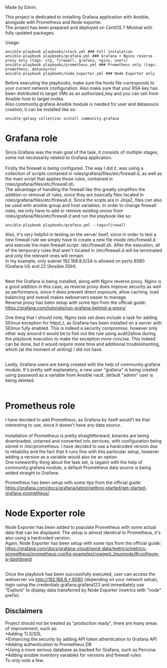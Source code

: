 Made by Edvin.

This project is dedicated to installing Grafana application with Ansible, alongside with Prometheus and Node exporter. <br />
The project has been prepared and deployed on CentOS 7 Minimal with fully updated packages.

Usage:  <br />
```
ansible-playbook playbooks/stack.yml ### Full instalation
ansible-playbook playbooks/grafana.yml ### Grafana + Nginx reverse proxy only (tags: ntp, firewall, grafana, nginx, users)
ansible-playbook playbooks/prometheus.yml ### Prometheus only (tags: prometheus, datasource)
ansible-playbook playbooks/node_exporter.yml ### Node Exporter only
```
Before executing the playbooks, make sure the hosts file corresponds to your current network configuration. Also make sure that your RSA key has been distributed to target VMs as an authorized_key and you can ssh from Ansible host to target nodes. <br />
Also community.grafana Ansible module is needed for user and datasouce creation, it can be installed like so:
```
ansible-galaxy collection install community.grafana
```
# Grafana role

Since Grafana was the main goal of the task, it consists of multiple stages, some not necessarily related to Grafana application. <br /> <br />
Firstly the firewall is being configured. The way I did it, was using a collection of scripts contained in roles/grafana/files/etc/firewall.d, as well as the main script that applies those rules, contained in roles/grafana/files/etc/firewall.sh. <br />
The advantage of handling the firewall like this greatly simplifies the addition or removal of rules, since they are basically files located in roles/grafana/files/etc/firewall.d. Since the scipts are in Jinja2, files can also be used with ansible group and host variables. In order to change firewall rules, we only have to add or remove existing onces from roles/grafana/files/etc/firewall.d and run the playbook like so:
```
ansible-playbook playbooks/grafana.yml --tags=firewall
```
Also, it's very helpful in testing on the server itself, since in order to test a new firewall rule we simply have to create a new file inside /etc/firewall.d and execute the main firewall script: /etc/firewall.sh. After the execution, all of the temporary rules that aren't located in /etc/firewall.d will be terminated and only the relevant ones will remain. <br />
In my example, only subnet  192.168.8.0/24 is allowed on ports 8080 (Grafana UI) and 22 (Ansible SSH).<br /><br />

Next the Grafana is being installed, along with Nginx reverse proxy. Nginx is a good addition in this case, as reverse proxy does improve security as well as performance, since it does prevent direct exposure, allow caching, load balancing and overall makes webservers easier to manage.<br />
Reverse proxy has been setup with some tips from the official guide: https://grafana.com/tutorials/run-grafana-behind-a-proxy/<br />

One thing that I should note, Nginx task set does include a task for adding SElinux exception for httpd_t, as Grafana has been installed on a server with SElinux fully enabled. This is indeed a security compromise, however only other way around it would be to fish out the rule using audit2allow during the playbook execution to make the exception more concise. This indeed can be done, but it would require more time and additional troubleshooting, which (at the moment of writing) I did not have. <br /> <br />

Lastly, Grafana users are being created with the help of community.grafana module. It's pretty self-explanatory, a new user "grafana" is being created using password as a variable from Ansible vault, default "admin" user is being deleted.<br /><br />

# Prometheus role
I have decided to add Prometheus, as Grafana by itself would't be that interesting to use, since it doesn't have any data source. <br /><br />
Installation of Prometheus is pretty straightforward, binaries are being downloaded, untarred and converted into services, with configuration being stored in /etc/prometheus. I have decided to use a hardcoded version due to reliability and the fact that it runs fine with this particular setup, however adding a version as a variable would also be an option.<br />
One noteworthy thing about the task set, is (again) with the help of community.grafana module, a default Prometheus data source is being added straight to Grafana.<br />

Prometheus has been setup with some tips from the official guide: https://grafana.com/docs/grafana/latest/getting-started/get-started-grafana-prometheus/

# Node Exporter role
Node Exporter has been added to populate Prometheus with some actual data that can be displayed. The setup is almost identical to Prometheus, it's also using a hardcoded version.<br />
Again, Node Exporter has been setup with some tips from the official guide: https://grafana.com/docs/grafana-cloud/send-data/metrics/metrics-prometheus/prometheus-config-examples/noagent_linuxnode/#configure-a-dashboard<br /><br />

Once the playbook has been successfully executed, user can access the webserver via http://192.168.8.*:8080 (depending on your network setup), login using the credentials grafana:grafana123 and immediately use "Explore" to display data transferred by Node Exporter (metrics with "node" prefix).

## Disclaimers
Project should not be treated as "production ready", there are many areas of improvement, such as:<br />
*Adding TLS/SSL <br />
*Enhancing the security by adding API token athentication to Grafana API<br />
*Adding authentication to Prometheus DB<br />
*Using a more serious database as backed for Grafana, such as Percona<br />
*Adding ansible inventory variables for versions and firewall rules<br />
To only note a few.
